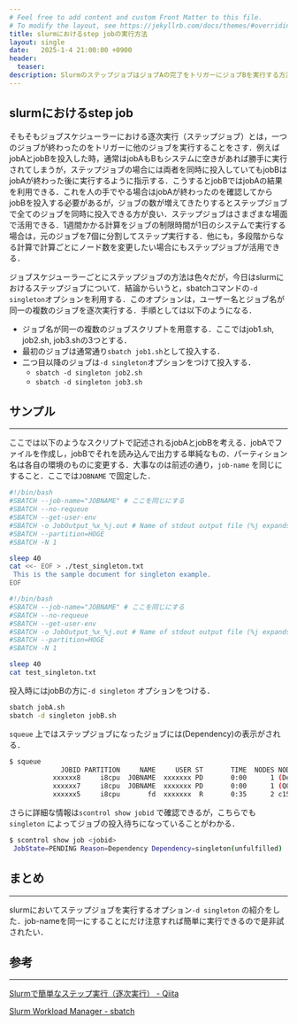 ```yaml
---
# Feel free to add content and custom Front Matter to this file.
# To modify the layout, see https://jekyllrb.com/docs/themes/#overriding-theme-defaults
title: slurmにおけるstep jobの実行方法
layout: single
date:   2025-1-4 21:00:00 +0900
header:
  teaser:
description: SlurmのステップジョブはジョブAの完了をトリガーにジョブBを実行する方法で，sbatch -d singletonオプションを使用して実現する．これにより依存関係を持つジョブを効率的に管理できる． 
---
```


## slurmにおけるstep job

そもそもジョブスケジューラーにおける逐次実行（ステップジョブ）とは，一つのジョブが終わったのをトリガーに他のジョブを実行することをさす．例えばjobAとjobBを投入した時，通常はjobAもBもシステムに空きがあれば勝手に実行されてしまうが，ステップジョブの場合には両者を同時に投入していてもjobBはjobAが終わった後に実行するように指示する．こうするとjobBではjobAの結果を利用できる．これを人の手でやる場合はjobAが終わったのを確認してからjobBを投入する必要があるが，ジョブの数が増えてきたりするとステップジョブで全てのジョブを同時に投入できる方が良い．ステップジョブはさまざまな場面で活用できる．1週間かかる計算をジョブの制限時間が1日のシステムで実行する場合は，元のジョブを7個に分割してステップ実行する．他にも，多段階からなる計算で計算ごとにノード数を変更したい場合にもステップジョブが活用できる．

ジョブスケジューラーごとにステップジョブの方法は色々だが，今日はslurmにおけるステップジョブについて．結論からいうと，sbatchコマンドの`-d singleton`オプションを利用する．このオプションは，ユーザー名とジョブ名が同一の複数のジョブを逐次実行する．手順としては以下のようになる．

- ジョブ名が同一の複数のジョブスクリプトを用意する．ここではjob1.sh, job2.sh, job3.shの3つとする．
- 最初のジョブは通常通り`sbatch job1.sh`として投入する．
- 二つ目以降のジョブは`-d singleton`オプションをつけて投入する．
    - `sbatch -d singleton job2.sh`
    - `sbatch -d singleton job3.sh`

## サンプル

---

ここでは以下のようなスクリプトで記述されるjobAとjobBを考える．jobAでファイルを作成し，jobBでそれを読み込んで出力する単純なもの．パーティション名は各自の環境のものに変更する．大事なのは前述の通り，`job-name` を同じにすること．ここでは`JOBNAME` で固定した．

```bash
#!/bin/bash
#SBATCH --job-name="JOBNAME" # ここを同じにする
#SBATCH --no-requeue
#SBATCH --get-user-env
#SBATCH -o JobOutput_%x_%j.out # Name of stdout output file (%j expands to jobId)
#SBATCH --partition=HOGE
#SBATCH -N 1

sleep 40
cat <<- EOF > ./test_singleton.txt
 This is the sample document for singleton example.
EOF
```

```bash
#!/bin/bash
#SBATCH --job-name="JOBNAME" # ここを同じにする
#SBATCH --no-requeue
#SBATCH --get-user-env
#SBATCH -o JobOutput_%x_%j.out # Name of stdout output file (%j expands to jobId)
#SBATCH --partition=HOGE
#SBATCH -N 1

sleep 40
cat test_singleton.txt
```

投入時にはjobBの方に`-d singleton` オプションをつける．

```bash
sbatch jobA.sh
sbatch -d singleton jobB.sh
```

`squeue` 上ではステップジョブになったジョブには(Dependency)の表示がされる．

```bash
$ squeue
             JOBID PARTITION     NAME     USER ST       TIME  NODES NODELIST(REASON)
           xxxxxx8     i8cpu  JOBNAME  xxxxxxx PD       0:00      1 (Dependency)
           xxxxxx7     i8cpu  JOBNAME  xxxxxxx PD       0:00      1 (QOSMaxJobsPerUserLimit)
           xxxxxx5     i8cpu       fd  xxxxxxx  R       0:35      2 c15u11n[2-3]
```

さらに詳細な情報は`scontrol show jobid` で確認できるが，こちらでも`singleton` によってジョブの投入待ちになっていることがわかる．

```bash
$ scontrol show job <jobid>
 JobState=PENDING Reason=Dependency Dependency=singleton(unfulfilled)
```

## まとめ

---

slurmにおいてステップジョブを実行するオプション`-d singleton` の紹介をした．job-nameを同一にすることにだけ注意すれば簡単に実行できるので是非試されたい．

## 参考

---

[Slurmで簡単なステップ実行（逐次実行） - Qiita](https://qiita.com/pochman/items/923ca294a844cefbf1a7)

[Slurm Workload Manager - sbatch](https://slurm.schedmd.com/sbatch.html)
